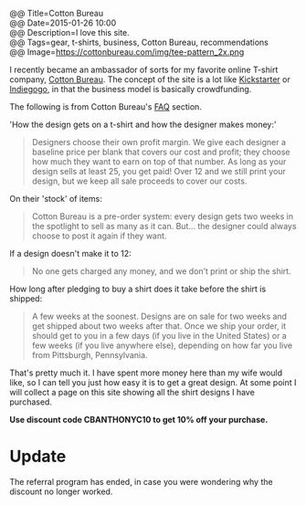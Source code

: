 @@ Title=Cotton Bureau  
@@ Date=2015-01-26 10:00  
@@ Description=I love this site.  
@@ Tags=gear, t-shirts, business, Cotton Bureau, recommendations    
@@ Image=https://cottonbureau.com/img/tee-pattern_2x.png  

I recently became an ambassador of sorts for my favorite online T-shirt company, [Cotton Bureau](www.cottonbureau.com). The concept of the site is a lot like [Kickstarter](www.kickstarter.com) or [Indiegogo](www.indiegogo.com), in that the business model is basically crowdfunding.

The following is from Cotton Bureau's [FAQ](https://cottonbureau.com/faq) section.

'How the design gets on a t-shirt and how the designer makes money:'
>Designers choose their own profit margin. We give each designer a baseline price per blank that covers our cost and profit; they choose how much they want to earn on top of that number. As long as your design sells at least 25, you get paid! Over 12 and we still print your design, but we keep all sale proceeds to cover our costs.

On their 'stock' of items:
>Cotton Bureau is a pre-order system: every design gets two weeks in the spotlight to sell as many as it can. But… the designer could always choose to post it again if they want.

If a design doesn't make it to 12:
>No one gets charged any money, and we don’t print or ship the shirt.

How long after pledging to buy a shirt does it take before the shirt is shipped:
>A few weeks at the soonest. Designs are on sale for two weeks and get shipped about two weeks after that. Once we ship your order, it should get to you in a few days (if you live in the United States) or a few weeks (if you live anywhere else), depending on how far you live from Pittsburgh, Pennsylvania.

That's pretty much it. I have spent more money here than my wife would like, so I can tell you just how easy it is to get a great design. At some point I will collect a page on this site showing all the shirt designs I have purchased. 

**Use discount code CBANTHONYC10 to get 10% off your purchase.**

# Update

The referral program has ended, in case you were wondering why the discount no longer worked.